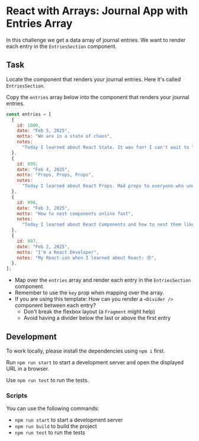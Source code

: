 # React with Arrays: Journal App with Entries Array

In this challenge we get a data array of journal entries. We want to render each entry in the `EntriesSection` component.

## Task

Locate the component that renders your journal entries. Here it's called `EntriesSection`.

Copy the `entries` array below into the component that renders your journal entries.

```js
const entries = [
  {
    id: 1000,
    date: "Feb 5, 2025",
    motto: "We are in a state of chaos",
    notes:
      "Today I learned about React State. It was fun! I can't wait to learn more.",
  },
  {
    id: 999,
    date: "Feb 4, 2025",
    motto: "Props, Props, Props",
    notes:
      "Today I learned about React Props. Mad props to everyone who understands this!",
  },
  {
    id: 998,
    date: "Feb 3, 2025",
    motto: "How to nest components online fast",
    notes:
      "Today I learned about React Components and how to nest them like a pro. Application design is so much fun!",
  },
  {
    id: 997,
    date: "Feb 2, 2025",
    motto: "I'm a React Developer",
    notes: "My React-ion when I learned about React: 😍",
  },
];
```

- Map over the `entries` array and render each entry in the `EntriesSection` component.
- Remember to use the `key` prop when mapping over the array.
- If you are using this template: How can you render a `<Divider />` component between each entry?
  - Don't break the flexbox layout (a `Fragment` might help)
  - Avoid having a divider below the last or above the first entry

## Development

To work locally, please install the dependencies using `npm i` first.

Run `npm run start` to start a development server and open the displayed URL in a browser.

Use `npm run test` to run the tests.

### Scripts

You can use the following commands:

- `npm run start` to start a development server
- `npm run build` to build the project
- `npm run test` to run the tests
